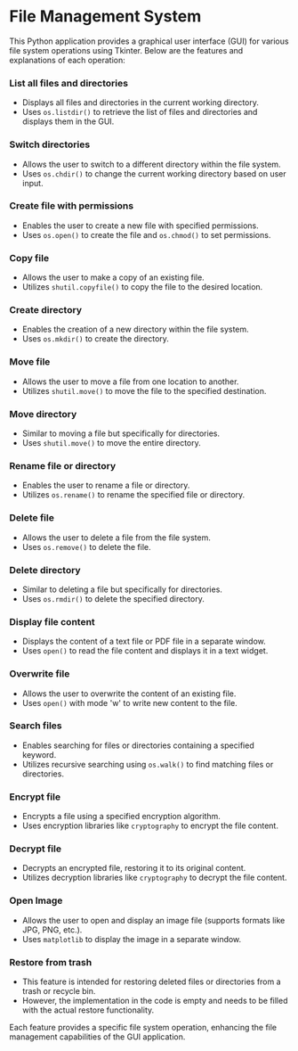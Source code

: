 # File Management System 

This Python application provides a graphical user interface (GUI) for various file system operations using Tkinter. Below are the features and explanations of each operation:

### List all files and directories
- Displays all files and directories in the current working directory.
- Uses `os.listdir()` to retrieve the list of files and directories and displays them in the GUI.

### Switch directories
- Allows the user to switch to a different directory within the file system.
- Uses `os.chdir()` to change the current working directory based on user input.

### Create file with permissions
- Enables the user to create a new file with specified permissions.
- Uses `os.open()` to create the file and `os.chmod()` to set permissions.

### Copy file
- Allows the user to make a copy of an existing file.
- Utilizes `shutil.copyfile()` to copy the file to the desired location.

### Create directory
- Enables the creation of a new directory within the file system.
- Uses `os.mkdir()` to create the directory.

### Move file
- Allows the user to move a file from one location to another.
- Utilizes `shutil.move()` to move the file to the specified destination.

### Move directory
- Similar to moving a file but specifically for directories.
- Uses `shutil.move()` to move the entire directory.

### Rename file or directory
- Enables the user to rename a file or directory.
- Utilizes `os.rename()` to rename the specified file or directory.

### Delete file
- Allows the user to delete a file from the file system.
- Uses `os.remove()` to delete the file.

### Delete directory
- Similar to deleting a file but specifically for directories.
- Uses `os.rmdir()` to delete the specified directory.

### Display file content
- Displays the content of a text file or PDF file in a separate window.
- Uses `open()` to read the file content and displays it in a text widget.

### Overwrite file
- Allows the user to overwrite the content of an existing file.
- Uses `open()` with mode 'w' to write new content to the file.

### Search files
- Enables searching for files or directories containing a specified keyword.
- Utilizes recursive searching using `os.walk()` to find matching files or directories.

### Encrypt file
- Encrypts a file using a specified encryption algorithm.
- Uses encryption libraries like `cryptography` to encrypt the file content.

### Decrypt file
- Decrypts an encrypted file, restoring it to its original content.
- Utilizes decryption libraries like `cryptography` to decrypt the file content.

### Open Image
- Allows the user to open and display an image file (supports formats like JPG, PNG, etc.).
- Uses `matplotlib` to display the image in a separate window.

### Restore from trash
- This feature is intended for restoring deleted files or directories from a trash or recycle bin.
- However, the implementation in the code is empty and needs to be filled with the actual restore functionality.

Each feature provides a specific file system operation, enhancing the file management capabilities of the GUI application.
